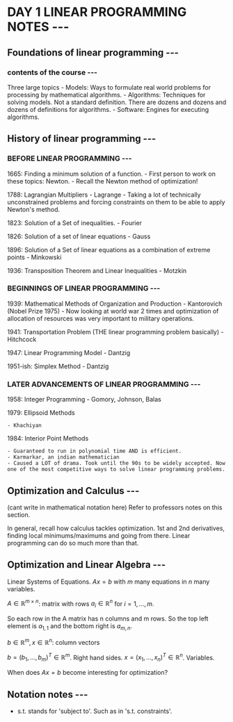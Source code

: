 # DAY 1 LINEAR PROGRAMMING NOTES ---

## Foundations of linear programming ---
### contents of the course ---
Three large topics
	- Models: Ways to formulate real world problems for processing by mathematical algorithms. 
	- Algorithms: Techniques for solving models. Not a standard definition. There are dozens and dozens and dozens of definitions for algorithms.
	- Software: Engines for executing algorithms.

## History of linear programming ---

### BEFORE LINEAR PROGRAMMING ---
1665: Finding a minimum solution of a function. 
	- First person to work on these topics: Newton. 
		- Recall the Newton method of optimization! 
		
1788: Lagrangian Multipliers
	- Lagrange
	- Taking a lot of technically unconstrained problems and forcing constraints on them to be able to apply Newton's method. 

1823: Solution of a Set of inequalities. 
	- Fourier

1826: Solution of a set of linear equations
	- Gauss

1896: Solution of a Set of linear equations as a combination of extreme points
	- Minkowski

1936: Transposition Theorem and Linear Inequalities
	- Motzkin

### BEGINNINGS OF LINEAR PROGRAMMING ---
1939: Mathematical Methods of Organization and Production
	- Kantorovich (Nobel Prize 1975)
	- Now looking at world war 2 times and optimization of allocation of resources was very important to military operations.

1941: Transportation Problem (THE linear programming problem basically)
	- Hitchcock

1947: Linear Programming Model
	- Dantzig

1951-ish: Simplex Method
	- Dantzig

### LATER ADVANCEMENTS OF LINEAR PROGRAMMING ---
1958: Integer Programming
	- Gomory, Johnson, Balas

1979: Ellipsoid Methods

	- Khachiyan 
1984: Interior Point Methods

	- Guaranteed to run in polynomial time AND is efficient.
	- Karmarkar, an indian mathematician
	- Caused a LOT of drama. Took until the 90s to be widely accepted. Now one of the most competitive ways to solve linear programming problems.

## Optimization and Calculus ---
(cant write in mathematical notation here)
Refer to professors notes on this section.

In general, recall how calculus tackles optimization. 1st and 2nd derivatives, finding local minimums/maximums and going from there. Linear programming can do so much more than that. 

## Optimization and Linear Algebra ---

Linear Systems of Equations. $Ax = b$ with $m$ many equations in $n$ many variables. 

$A \in \mathbb{R}^{m \times n}$: matrix with rows $a_i \in \mathbb{R}^n$ for $i=1, ... ,m$. 

So each row in the A matrix has n columns and m rows. So the top left element is $a_{1,1}$ and the bottom right is $a_{m,n}$. 

$b \in \mathbb{R}^m, x \in \mathbb{R}^n$: column vectors

$b = (b_1, ..., b_m)^T \in \mathbb{R}^m$. Right hand sides. 
$x = (x_1, ..., x_n)^T \in \mathbb{R}^n$. Variables.

When does $Ax=b$ become interesting for optimization?

## Notation notes ---
- s.t. stands for 'subject to'. Such as in 's.t. constraints'.